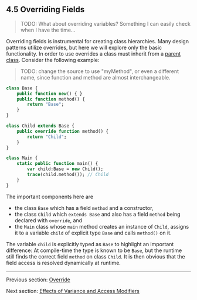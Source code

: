 ## 4.5 Overriding Fields

>TODO: What about overriding variables?  Something I can easily check when I have the time...


Overriding fields is instrumental for creating class hierarchies. Many design patterns utilize overrides, but here we will explore only the basic functionality. In order to use overrides a class must inherit from a [parent class](2.3.2-Inheritance.md). Consider the following example:

>TODO: change the source to use "myMethod", or even a different name, since function and method are almost interchangeable.


```haxe
class Base {
	public function new() { }
	public function method() {
		return "Base";
	}
}

class Child extends Base {
	public override function method() {
		return "Child";
	}
}

class Main {
	static public function main() {
		var child:Base = new Child();
		trace(child.method()); // Child
	}
}
```

The important components here are



* the class `Base` which has a field `method` and a constructor,
* the class `Child` which `extends Base` and also has a field `method` being declared with `override`, and
* the `Main` class whose `main` method creates an instance of `Child`, assigns it to a variable `child` of explicit type `Base` and calls `method()` on it.



The variable `child` is explicitly typed as `Base` to highlight an important difference: At compile-time the type is known to be `Base`, but the runtime still finds the correct field `method` on class `Child`. It is then obvious that the field access is resolved dynamically at runtime.

---

Previous section: [Override](4.4.4-Override.md)

Next section: [Effects of Variance and Access Modifiers](4.5.1-Effects_of_Variance_and_Access_Modifiers.md)